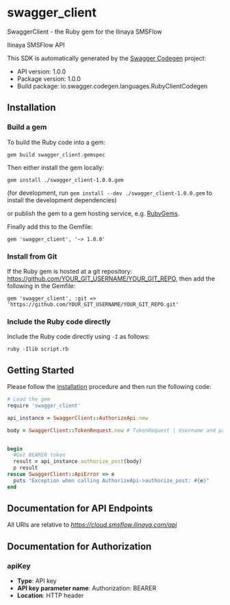 # swagger_client

SwaggerClient - the Ruby gem for the Ilinaya SMSFlow

Ilinaya SMSFlow API

This SDK is automatically generated by the [Swagger Codegen](https://github.com/swagger-api/swagger-codegen) project:

- API version: 1.0.0
- Package version: 1.0.0
- Build package: io.swagger.codegen.languages.RubyClientCodegen

## Installation

### Build a gem

To build the Ruby code into a gem:

```shell
gem build swagger_client.gemspec
```

Then either install the gem locally:

```shell
gem install ./swagger_client-1.0.0.gem
```
(for development, run `gem install --dev ./swagger_client-1.0.0.gem` to install the development dependencies)

or publish the gem to a gem hosting service, e.g. [RubyGems](https://rubygems.org/).

Finally add this to the Gemfile:

    gem 'swagger_client', '~> 1.0.0'

### Install from Git

If the Ruby gem is hosted at a git repository: https://github.com/YOUR_GIT_USERNAME/YOUR_GIT_REPO, then add the following in the Gemfile:

    gem 'swagger_client', :git => 'https://github.com/YOUR_GIT_USERNAME/YOUR_GIT_REPO.git'

### Include the Ruby code directly

Include the Ruby code directly using `-I` as follows:

```shell
ruby -Ilib script.rb
```

## Getting Started

Please follow the [installation](#installation) procedure and then run the following code:
```ruby
# Load the gem
require 'swagger_client'

api_instance = SwaggerClient::AuthorizeApi.new

body = SwaggerClient::TokenRequest.new # TokenRequest | Username and password must be sent via json object


begin
  #Get BEARER token
  result = api_instance.authorize_post(body)
  p result
rescue SwaggerClient::ApiError => e
  puts "Exception when calling AuthorizeApi->authorize_post: #{e}"
end

```

## Documentation for API Endpoints

All URIs are relative to *https://cloud.smsflow.ilinaya.com/api*

## Documentation for Authorization


### apiKey

- **Type**: API key
- **API key parameter name**: Authorization: BEARER <ApiKey>
- **Location**: HTTP header

